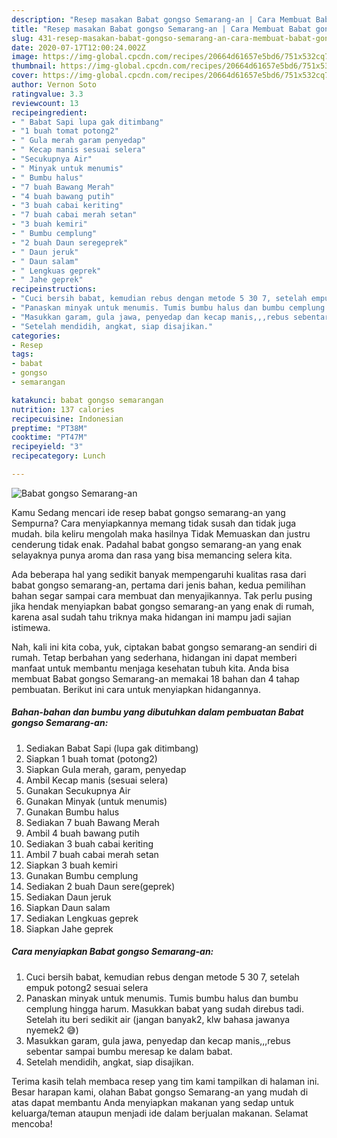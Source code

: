```yaml
---
description: "Resep masakan Babat gongso Semarang-an | Cara Membuat Babat gongso Semarang-an Yang Menggugah Selera"
title: "Resep masakan Babat gongso Semarang-an | Cara Membuat Babat gongso Semarang-an Yang Menggugah Selera"
slug: 431-resep-masakan-babat-gongso-semarang-an-cara-membuat-babat-gongso-semarang-an-yang-menggugah-selera
date: 2020-07-17T12:00:24.002Z
image: https://img-global.cpcdn.com/recipes/20664d61657e5bd6/751x532cq70/babat-gongso-semarang-an-foto-resep-utama.jpg
thumbnail: https://img-global.cpcdn.com/recipes/20664d61657e5bd6/751x532cq70/babat-gongso-semarang-an-foto-resep-utama.jpg
cover: https://img-global.cpcdn.com/recipes/20664d61657e5bd6/751x532cq70/babat-gongso-semarang-an-foto-resep-utama.jpg
author: Vernon Soto
ratingvalue: 3.3
reviewcount: 13
recipeingredient:
- " Babat Sapi lupa gak ditimbang"
- "1 buah tomat potong2"
- " Gula merah garam penyedap"
- " Kecap manis sesuai selera"
- "Secukupnya Air"
- " Minyak untuk menumis"
- " Bumbu halus"
- "7 buah Bawang Merah"
- "4 buah bawang putih"
- "3 buah cabai keriting"
- "7 buah cabai merah setan"
- "3 buah kemiri"
- " Bumbu cemplung"
- "2 buah Daun seregeprek"
- " Daun jeruk"
- " Daun salam"
- " Lengkuas geprek"
- " Jahe geprek"
recipeinstructions:
- "Cuci bersih babat, kemudian rebus dengan metode 5 30 7, setelah empuk potong2 sesuai selera"
- "Panaskan minyak untuk menumis. Tumis bumbu halus dan bumbu cemplung hingga harum. Masukkan babat yang sudah direbus tadi. Setelah itu beri sedikit air (jangan banyak2, klw bahasa jawanya nyemek2 😅)"
- "Masukkan garam, gula jawa, penyedap dan kecap manis,,,rebus sebentar sampai bumbu meresap ke dalam babat."
- "Setelah mendidih, angkat, siap disajikan."
categories:
- Resep
tags:
- babat
- gongso
- semarangan

katakunci: babat gongso semarangan 
nutrition: 137 calories
recipecuisine: Indonesian
preptime: "PT38M"
cooktime: "PT47M"
recipeyield: "3"
recipecategory: Lunch

---
```



![Babat gongso Semarang-an](https://img-global.cpcdn.com/recipes/20664d61657e5bd6/751x532cq70/babat-gongso-semarang-an-foto-resep-utama.jpg)

Kamu Sedang mencari ide resep babat gongso semarang-an yang Sempurna? Cara menyiapkannya memang tidak susah dan tidak juga mudah. bila keliru mengolah maka hasilnya Tidak Memuaskan dan justru cenderung tidak enak. Padahal babat gongso semarang-an yang enak selayaknya punya aroma dan rasa yang bisa memancing selera kita.



Ada beberapa hal yang sedikit banyak mempengaruhi kualitas rasa dari babat gongso semarang-an, pertama dari jenis bahan, kedua pemilihan bahan segar sampai cara membuat dan menyajikannya. Tak perlu pusing jika hendak menyiapkan babat gongso semarang-an yang enak di rumah, karena asal sudah tahu triknya maka hidangan ini mampu jadi sajian istimewa.


Nah, kali ini kita coba, yuk, ciptakan babat gongso semarang-an sendiri di rumah. Tetap berbahan yang sederhana, hidangan ini dapat memberi manfaat untuk membantu menjaga kesehatan tubuh kita. Anda bisa membuat Babat gongso Semarang-an memakai 18 bahan dan 4 tahap pembuatan. Berikut ini cara untuk menyiapkan hidangannya.

<!--inarticleads1-->

##### Bahan-bahan dan bumbu yang dibutuhkan dalam pembuatan Babat gongso Semarang-an:

1. Sediakan  Babat Sapi (lupa gak ditimbang)
1. Siapkan 1 buah tomat (potong2)
1. Siapkan  Gula merah, garam, penyedap
1. Ambil  Kecap manis (sesuai selera)
1. Gunakan Secukupnya Air
1. Gunakan  Minyak (untuk menumis)
1. Gunakan  Bumbu halus
1. Sediakan 7 buah Bawang Merah
1. Ambil 4 buah bawang putih
1. Sediakan 3 buah cabai keriting
1. Ambil 7 buah cabai merah setan
1. Siapkan 3 buah kemiri
1. Gunakan  Bumbu cemplung
1. Sediakan 2 buah Daun sere(geprek)
1. Sediakan  Daun jeruk
1. Siapkan  Daun salam
1. Sediakan  Lengkuas geprek
1. Siapkan  Jahe geprek




<!--inarticleads2-->

##### Cara menyiapkan Babat gongso Semarang-an:

1. Cuci bersih babat, kemudian rebus dengan metode 5 30 7, setelah empuk potong2 sesuai selera
1. Panaskan minyak untuk menumis. Tumis bumbu halus dan bumbu cemplung hingga harum. Masukkan babat yang sudah direbus tadi. Setelah itu beri sedikit air (jangan banyak2, klw bahasa jawanya nyemek2 😅)
1. Masukkan garam, gula jawa, penyedap dan kecap manis,,,rebus sebentar sampai bumbu meresap ke dalam babat.
1. Setelah mendidih, angkat, siap disajikan.




Terima kasih telah membaca resep yang tim kami tampilkan di halaman ini. Besar harapan kami, olahan Babat gongso Semarang-an yang mudah di atas dapat membantu Anda menyiapkan makanan yang sedap untuk keluarga/teman ataupun menjadi ide dalam berjualan makanan. Selamat mencoba!
